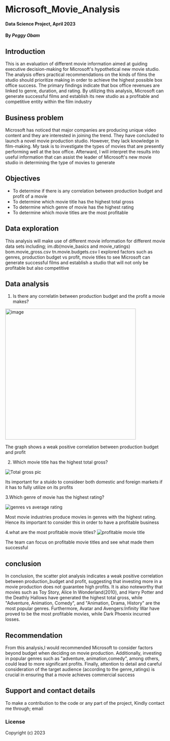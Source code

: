 # Microsoft_Movie_Analysis
#### Data Science Project, April 2023
#### By *Peggy Obam*
## Introduction 
This is an evaluation of different movie information aimed at guiding executive decision-making for Microsoft's hypothetical new movie studio. The analysis offers practical recommendations on the kinds of films the studio should prioritize making in order to achieve the highest possible box office success. The primary findings indicate that box office revenues are linked to genre, duration, and rating. By utilizing this analysis, Microsoft can generate successful films and establish its new studio as a profitable and competitive entity within the film industry
## Business problem
Microsoft has noticed that major companies are producing unique video content and they are interested in joining the trend. They have concluded to launch a novel movie production studio. However, they lack knowledge in film-making. My task is to investigate the types of movies that are presently performing well at the box office. Afterward, I will interpret the results into useful information that can assist the leader of Microsoft's new movie studio in determining the type of movies to generate
## Objectives
* To determine if there is any correlation between production budget and profit of a movie 
* To determine which movie title has the highest total gross 
* To determine which genre of movie has the highest rating 
* To determine which movie titles are the most profitable
## Data exploration
This analysis will make use of different movie information for different movie data sets including;
im.db(movie_basics and movie_ratings)
bom.movie_gross.csv
tn.movie.budgets.csv
I explored factors such as genres, production budget vs profit, movie titles to see Microsoft can generate successful films and establish a studio that will not only be profitable but also competitive

## Data analysis
1. Is there any correlatin between production budget and the profit a movie makes?
<img width="411" alt="image" src="https://user-images.githubusercontent.com/126155850/232387790-be1c0a7a-f01a-4be0-8b5c-d8f9b0e806f5.png">

The graph shows a weak positive correlation between production budget and profit

2. Which movie title has the highest total gross?

![Total gross pic](https://user-images.githubusercontent.com/126155850/232392950-0704a878-e01a-4ec4-b6bc-228d2b3460dd.png)

Its important for a stuido to consideer both domestic and foreign markets if it has to fully utilize on its profits

3.Which genre of movie has the highest rating?


![genres vs average rating](https://user-images.githubusercontent.com/126155850/232393081-6c73050d-8d4c-411a-964e-2737940b29cc.png)


Most movie industries produce movies in genres with the highest rating. Hence its important to consider this in order to have a profitable business

4.what are the most profitable movie titles?
![profitable movie title](https://user-images.githubusercontent.com/126155850/232393209-48f76342-e93f-42fb-b61d-e4a8b9b2d1b3.png)


The team can focus on profitable movie titles and see what made them successful


## conclusion 
In conclusion, the scatter plot analysis indicates a weak positive correlation between production_budget and profit, suggesting that investing more in a movie production does not guarantee high profits. 
It is also noteworthy that movies such as Toy Story, Alice In Wonderland(2010), and Harry Potter and the Deathly Hallows have generated the highest total gross, while "Adventure, Animation, Comedy", and "Animation, Drama, History" are the most popular genres. Furthermore, Avatar and Avengers:Infinity War have proved to be the most profitable movies, while Dark Phoenix incurred losses.
## Recommendation
From this analysis,I would recommended Microsoft to consider factors beyond budget when deciding on movie production. Additionally, investing in popular genres such as "adventure, animation,comedy", among others, could lead to more significant profits. Finally, attention to detail and careful consideration of the target audience (according to the genre_ratings) is crucial in ensuring that a movie achieves commercial success

## Support and contact details
To make a contribution to the code or any part of the project,
Kindly contact me through; email
### License
Copyright (c) 2023
